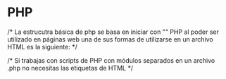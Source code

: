 # PHP
/* 
La estrucutra básica de php se basa en iniciar con "<?php" y terminar con "?>"
PHP al poder ser utilizado en páginas web una de sus formas de utilizarse en un archivo HTML es la siguiente:
*/
<html>
  <head> 
    <title>Hello World PHP </title>
  </head>
  <body>
    <?php
      echo "Hello World :D";
    ?>
  </body>
</html>

/* Si trabajas con scripts de PHP con módulos separados en un archivo .php no necesitas las etiquetas de HTML */ 
<?php
  echo "Hello World :DD";
?>
